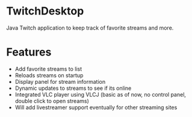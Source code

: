 # TwitchDesktop
Java Twitch application to keep track of favorite streams and more.

# Features
- Add favorite streams to list
- Reloads streams on startup
- Display panel for stream information
- Dynamic updates to streams to see if its online
- Integrated VLC player using VLCJ (basic as of now, no control panel, double click to open streams)
- Will add livestreamer support eventually for other streaming sites

